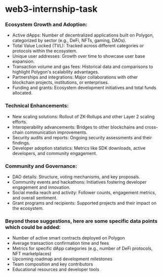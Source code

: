 # web3-internship-task

### Ecosystem Growth and Adoption:

* Active dApps: Number of decentralized applications built on Polygon, categorized by sector (e.g., DeFi, NFTs, gaming, DAOs).
* Total Value Locked (TVL): Tracked across different categories or protocols within the ecosystem.
* Unique user addresses: Growth over time to showcase user base expansion.
* Transaction volume and gas fees: Historical data and comparisons to highlight Polygon's scalability advantages.
* Partnerships and integrations: Major collaborations with other blockchain projects, institutions, or enterprises.
* Funding and grants: Ecosystem development initiatives and total funds allocated.

### Technical Enhancements:

* New scaling solutions: Rollout of ZK-Rollups and other Layer 2 scaling efforts.
* Interoperability advancements: Bridges to other blockchains and cross-chain communication improvements.
* Security audits and reports: Ongoing security assessments and their findings.
* Developer adoption statistics: Metrics like SDK downloads, active developers, and community engagement.

### Community and Governance:

* DAO details: Structure, voting mechanisms, and key proposals.
* Community events and hackathons: Initiatives fostering developer engagement and innovation.
* Social media reach and activity: Follower counts, engagement metrics, and overall sentiment.
* Grant programs and recipients: Supported projects and their impact on the ecosystem.

### Beyond these suggestions, here are some specific data points which could be added:

* Number of active smart contracts deployed on Polygon
* Average transaction confirmation time and fees
* Metrics for specific dApp categories (e.g., number of DeFi protocols, NFT marketplaces)
* Upcoming roadmap and development milestones
* Team composition and key contributors
* Educational resources and developer tools
